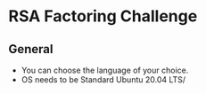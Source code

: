 # RSA Factoring Challenge

## General

 - You can choose the language of your choice.
 - OS needs to be Standard Ubuntu 20.04 LTS/
